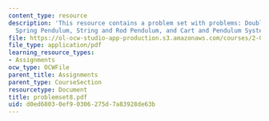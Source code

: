 ```yaml
---
content_type: resource
description: 'This resource contains a problem set with problems: Double Mass and
  Spring Pendulum, String and Rod Pendulum, and Cart and Pendulum System.'
file: https://ol-ocw-studio-app-production.s3.amazonaws.com/courses/2-003j-dynamics-and-control-i-spring-2007/d0ed68030ef90306275d7a83928de63b_problemset8.pdf
file_type: application/pdf
learning_resource_types:
- Assignments
ocw_type: OCWFile
parent_title: Assignments
parent_type: CourseSection
resourcetype: Document
title: problemset8.pdf
uid: d0ed6803-0ef9-0306-275d-7a83928de63b
---
```

